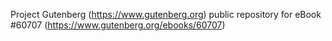 Project Gutenberg (https://www.gutenberg.org) public repository for
eBook #60707 (https://www.gutenberg.org/ebooks/60707)
